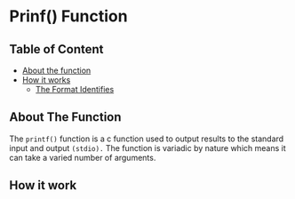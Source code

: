 # Prinf() Function

## Table of Content
- [About the function](#About-The-Function)
- [How it works](#How-it-works)
  - [The Format Identifies](The-Format-Identifies)

## About The Function
The `printf()` function is a c function used to output results to the standard input and output `(stdio).` The function is variadic by nature which means it can take a varied number of arguments.

## How it work

